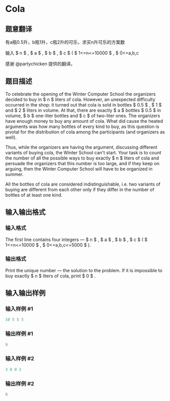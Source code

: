 # Cola

## 题意翻译

有a瓶0.5升，b瓶1升，c瓶2升的可乐，求买n升可乐的方案数

输入 $ n $ , $ a $ , $ b $ , $ c $ ( $ 1<=n<=10000 $ , $ 0<=a,b,c

感谢 @partychicken 提供的翻译。

## 题目描述

To celebrate the opening of the Winter Computer School the organizers decided to buy in $ n $ liters of cola. However, an unexpected difficulty occurred in the shop: it turned out that cola is sold in bottles $ 0.5 $ , $ 1 $ and $ 2 $ liters in volume. At that, there are exactly $ a $ bottles $ 0.5 $ in volume, $ b $ one-liter bottles and $ c $ of two-liter ones. The organizers have enough money to buy any amount of cola. What did cause the heated arguments was how many bottles of every kind to buy, as this question is pivotal for the distribution of cola among the participants (and organizers as well).

Thus, while the organizers are having the argument, discussing different variants of buying cola, the Winter School can't start. Your task is to count the number of all the possible ways to buy exactly $ n $ liters of cola and persuade the organizers that this number is too large, and if they keep on arguing, then the Winter Computer School will have to be organized in summer.

All the bottles of cola are considered indistinguishable, i.e. two variants of buying are different from each other only if they differ in the number of bottles of at least one kind.

## 输入输出格式

### 输入格式

The first line contains four integers — $ n $ , $ a $ , $ b $ , $ c $ ( $ 1<=n<=10000 $ , $ 0<=a,b,c<=5000 $ ).

### 输出格式

Print the unique number — the solution to the problem. If it is impossible to buy exactly $ n $ liters of cola, print $ 0 $ .

## 输入输出样例

### 输入样例 #1

```cpp
10 5 5 5

```
### 输出样例 #1

```cpp
9

```
### 输入样例 #2

```cpp
3 0 0 2

```
### 输出样例 #2

```cpp
0

```
